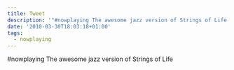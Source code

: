 ```yaml
---
title: Tweet
description: '"#nowplaying The awesome jazz version of Strings of Life "'
date: '2010-03-30T18:03:18+01:00'
tags:
  - nowplaying
---
```

#nowplaying The awesome jazz version of Strings of Life 
